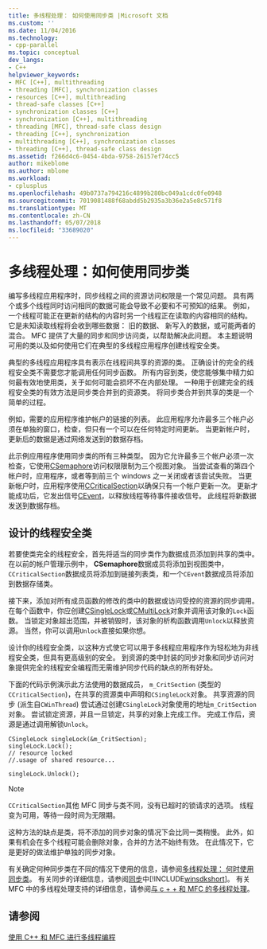 ```yaml
---
title: 多线程处理： 如何使用同步类 |Microsoft 文档
ms.custom: ''
ms.date: 11/04/2016
ms.technology:
- cpp-parallel
ms.topic: conceptual
dev_langs:
- C++
helpviewer_keywords:
- MFC [C++], multithreading
- threading [MFC], synchronization classes
- resources [C++], multithreading
- thread-safe classes [C++]
- synchronization classes [C++]
- synchronization [C++], multithreading
- threading [MFC], thread-safe class design
- threading [C++], synchronization
- multithreading [C++], synchronization classes
- threading [C++], thread-safe class design
ms.assetid: f266d4c6-0454-4bda-9758-26157ef74cc5
author: mikeblome
ms.author: mblome
ms.workload:
- cplusplus
ms.openlocfilehash: 49b0737a794216c4899b280bc049a1cdc0fe0948
ms.sourcegitcommit: 7019081488f68abdd5b2935a3b36e2a5e8c571f8
ms.translationtype: MT
ms.contentlocale: zh-CN
ms.lasthandoff: 05/07/2018
ms.locfileid: "33689020"
---
```

# <a name="multithreading-how-to-use-the-synchronization-classes"></a>多线程处理：如何使用同步类
编写多线程应用程序时，同步线程之间的资源访问权限是一个常见问题。 具有两个或多个线程同时访问相同的数据可能会导致不必要和不可预知的结果。 例如，一个线程可能正在更新的结构的内容时另一个线程正在读取的内容相同的结构。 它是未知读取线程将会收到哪些数据： 旧的数据、 新写入的数据，或可能两者的混合。 MFC 提供了大量的同步和同步访问类，以帮助解决此问题。 本主题说明可用的类以及如何使用它们在典型的多线程应用程序创建线程安全类。  
  
 典型的多线程应用程序具有表示在线程间共享的资源的类。 正确设计的完全的线程安全类不需要您才能调用任何同步函数。 所有内容到类，使您能够集中精力如何最有效地使用类，关于如何可能会损坏不在内部处理。 一种用于创建完全的线程安全类的有效方法是同步类合并到的资源类。 将同步类合并到共享的类是一个简单的过程。  
  
 例如，需要的应用程序维护帐户的链接的列表。 此应用程序允许最多三个帐户必须在单独的窗口，检查，但只有一个可以在任何特定时间更新。 当更新帐户时，更新后的数据是通过网络发送到的数据存档。  
  
 此示例应用程序使用同步类的所有三种类型。 因为它允许最多三个帐户必须一次检查，它使用[CSemaphore](../mfc/reference/csemaphore-class.md)访问权限限制为三个视图对象。 当尝试查看的第四个帐户时，应用程序，或者等到前三个 windows 之一关闭或者该尝试失败。 当更新帐户时，应用程序使用[CCriticalSection](../mfc/reference/ccriticalsection-class.md)以确保只有一个帐户更新一次。 更新才能成功后，它发出信号[CEvent](../mfc/reference/cevent-class.md)，以释放线程等待事件接收信号。 此线程将新数据发送到数据存档。  
  
##  <a name="_mfc_designing_a_thread.2d.safe_class"></a> 设计的线程安全类  
 若要使类完全的线程安全，首先将适当的同步类作为数据成员添加到共享的类中。 在以前的帐户管理示例中， **CSemaphore**数据成员将添加到视图类中，`CCriticalSection`数据成员将添加到链接列表类，和一个`CEvent`数据成员将添加到数据存储类。  
  
 接下来，添加对所有成员函数的修改的类中的数据或访问受控的资源的同步调用。 在每个函数中，你应创建[CSingleLock](../mfc/reference/csinglelock-class.md)或[CMultiLock](../mfc/reference/cmultilock-class.md)对象并调用该对象的`Lock`函数。 当锁定对象超出范围，并被销毁时，该对象的析构函数调用`Unlock`以释放资源。 当然，你可以调用`Unlock`直接如果你想。  
  
 设计你的线程安全类，以这种方式使它可以用于多线程应用程序作为轻松地为非线程安全类，但具有更高级别的安全。 到资源的类中封装的同步对象和同步访问对象提供完全的线程安全编程而无需维护同步代码的缺点的所有好处。  
  
 下面的代码示例演示此方法使用的数据成员， `m_CritSection` (类型的`CCriticalSection`)，在共享的资源类中声明和`CSingleLock`对象。 共享资源的同步 (派生自`CWinThread`) 尝试通过创建`CSingleLock`对象使用的地址`m_CritSection`对象。 尝试锁定资源，并且一旦锁定，共享的对象上完成工作。 完成工作后，资源是通过调用解锁`Unlock`。  
  
```  
CSingleLock singleLock(&m_CritSection);  
singleLock.Lock();  
// resource locked  
//.usage of shared resource...  
  
singleLock.Unlock();  
```  
  
> [!NOTE]
>  `CCriticalSection`其他 MFC 同步与类不同，没有已超时的锁请求的选项。 线程变为可用，等待一段时间为无限期。  
  
 这种方法的缺点是类，将不添加的同步对象的情况下会比同一类稍慢。 此外，如果有机会在多个线程可能会删除对象，合并的方法不始终有效。 在此情况下，它是更好的做法维护单独的同步对象。  
  
 有关确定何种同步类在不同的情况下使用的信息，请参阅[多线程处理： 何时使用同步类](../parallel/multithreading-when-to-use-the-synchronization-classes.md)。 有关同步的详细信息，请参阅[同步](http://msdn.microsoft.com/library/windows/desktop/ms686353)中[!INCLUDE[winsdkshort](../atl-mfc-shared/reference/includes/winsdkshort_md.md)]。 有关 MFC 中的多线程处理支持的详细信息，请参阅[与 c + + 和 MFC 的多线程处理](../parallel/multithreading-with-cpp-and-mfc.md)。  
  
## <a name="see-also"></a>请参阅  
 [使用 C++ 和 MFC 进行多线程编程](../parallel/multithreading-with-cpp-and-mfc.md)